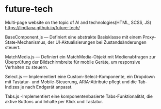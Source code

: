 # future-tech 
Multi-page website on the topic of AI and technologies(HTML, SCSS, JS)
https://lindtana.github.io/future-tech/

BaseComponent.js — Definiert eine abstrakte Basisklasse mit einem Proxy-State-Mechanismus, der UI-Aktualisierungen bei Zustandsänderungen steuert. 

MatchMedia.js — Definiert ein MatchMedia-Objekt mit Medienabfragen zur Überprüfung der Bildschirmbreite für mobile Geräte, um responsive Verhalten zu steuern.

Select.js — Implementiert eine Custom-Select-Komponente, ein Dropdown mit Tastatur- und Mobile-Steuerung, ARIA-Attribute pflegt und die Tab-Indizes je nach Endgerät anpasst.

Tabs.js -Implementiert eine komponentenbasierte Tabs-Funktionalität, die aktive Buttons und Inhalte per Klick und Tastatur.

